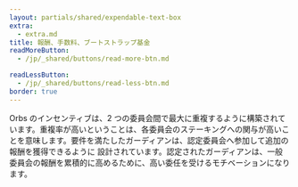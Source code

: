 ```yaml
---
layout: partials/shared/expendable-text-box
extra:
  - extra.md
title: 報酬、手数料、ブートストラップ基金
readMoreButton:
  - /jp/_shared/buttons/read-more-btn.md

readLessButton:
  - /jp/_shared/buttons/read-less-btn.md
border: true
---
```


Orbs のインセンティブは、2 つの委員会間で最大に重複するように構築されています。重複率が高いということは、各委員会のステーキングへの関与が高いことを意味します。要件を満たしたガーディアンは、認定委員会へ参加して追加の報酬を獲得できるように 設計されています。認定されたガーディアンは、一般委員会の報酬を累積的に高めるために、高い委任を受けるモチベーションになります。